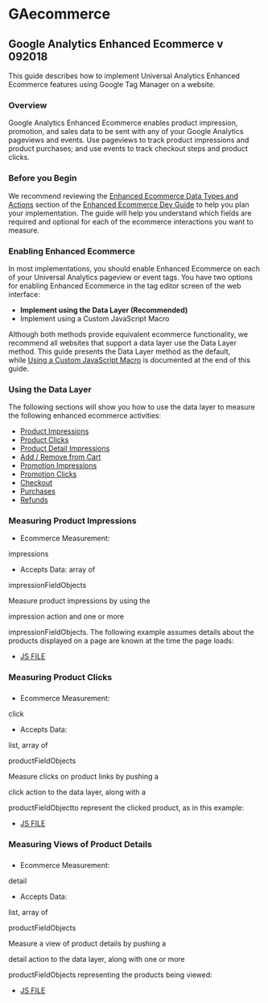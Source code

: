 # GAecommerce
## Google Analytics Enhanced Ecommerce v 092018

This guide describes how to implement Universal Analytics Enhanced Ecommerce features using Google Tag Manager on a website.

### Overview

Google Analytics Enhanced Ecommerce enables product impression, promotion, and sales data to be sent with any of your Google Analytics pageviews and events. Use pageviews to track product impressions and product purchases; and use events to track checkout steps and product clicks.

### Before you Begin

We recommend reviewing the [Enhanced Ecommerce Data Types and Actions](https://developers.google.com/analytics/devguides/collection/analyticsjs/enhanced-ecommerce#ecommerce-data) section of the [Enhanced Ecommerce Dev Guide](https://developers.google.com/analytics/devguides/collection/analyticsjs/enhanced-ecommerce) to help you plan your implementation. The guide will help you understand which fields are required and optional for each of the ecommerce interactions you want to measure.

### Enabling Enhanced Ecommerce

In most implementations, you should enable Enhanced Ecommerce on each of your Universal Analytics pageview or event tags. You have two options for enabling Enhanced Ecommerce in the tag editor screen of the web interface:

- **Implement using the Data Layer (Recommended)**
- Implement using a Custom JavaScript Macro

Although both methods provide equivalent ecommerce functionality, we recommend all websites that support a data layer use the Data Layer method. This guide presents the Data Layer method as the default, while [Using a Custom JavaScript Macro](https://developers.google.com/tag-manager/enhanced-ecommerce#macro) is documented at the end of this guide.

### Using the Data Layer

The following sections will show you how to use the data layer to measure the following enhanced ecommerce activities:

- [Product Impressions](https://developers.google.com/tag-manager/enhanced-ecommerce#product-impressions)
- [Product Clicks](https://developers.google.com/tag-manager/enhanced-ecommerce#product-clicks)
- [Product Detail Impressions](https://developers.google.com/tag-manager/enhanced-ecommerce#details)
- [Add / Remove from Cart](https://developers.google.com/tag-manager/enhanced-ecommerce#cart)
- [Promotion Impressions](https://developers.google.com/tag-manager/enhanced-ecommerce#promo-impressions)
- [Promotion Clicks](https://developers.google.com/tag-manager/enhanced-ecommerce#promo-clicks)
- [Checkout](https://developers.google.com/tag-manager/enhanced-ecommerce#checkout)
- [Purchases](https://developers.google.com/tag-manager/enhanced-ecommerce#purchases)
- [Refunds](https://developers.google.com/tag-manager/enhanced-ecommerce#refunds)



### Measuring Product Impressions

- Ecommerce Measurement: 

impressions
- Accepts Data: array of 

impressionFieldObjects

Measure product impressions by using the 

impression action and one or more 

impressionFieldObjects. The following example assumes details about the products displayed on a page are known at the time the page loads:

- [JS FILE](https://github.com/marcusRB/GAecommerce/blob/master/productimpressionsdetails.js)


### Measuring Product Clicks

### 

- Ecommerce Measurement: 

click
- Accepts Data: 

list, array of 

productFieldObjects

Measure clicks on product links by pushing a 

click action to the data layer, along with a 

productFieldObjectto represent the clicked product, as in this example:

- [JS FILE](https://github.com/marcusRB/GAecommerce/blob/master/productclickanddetails-gtm.js)

### Measuring Views of Product Details

### 

- Ecommerce Measurement: 

detail
- Accepts Data: 

list, array of 

productFieldObjects

Measure a view of product details by pushing a 

detail action to the data layer, along with one or more 

productFieldObjects representing the products being viewed:

- [JS FILE](https://github.com/marcusRB/GAecommerce/blob/master/productDetails_measuringView.js)
